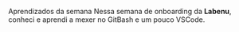 Aprendizados da semana
Nessa semana de onboarding da **Labenu**, conheci e aprendi a mexer no GitBash e um pouco VSCode.